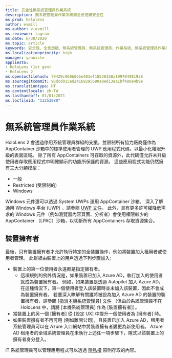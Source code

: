 ```yaml
---
title: 安全性無系統管理員作業系統
description: 無系統管理員作業系統和全息透鏡安全性
ms.prod: hololens
author: evmill
ms.author: v-evmill
ms.reviewer: tagran
ms.date: 6/30/2020
ms.topic: article
keywords: 安全性、全息透鏡、無系統管理員、無系統管理員、作業系統、無系統管理員作業系統、無系統管理員作業系統、無系統管理員作業系統、全息透鏡2、全息透鏡2 安全性，
ms.localizationpriority: high
manager: yannisle
appliesto:
- HoloLens (1st gen)
- HoloLens 2
ms.openlocfilehash: 79429c960b065e401ef18520350a199704981938
ms.sourcegitcommit: 96dcd015ad24169295690a8ed13ea1bf480e4b9e
ms.translationtype: HT
ms.contentlocale: zh-TW
ms.lasthandoff: 01/01/2021
ms.locfileid: "11253080"
---
```

# 無系統管理員作業系統

HoloLens 2 會透過停用系統管理員群組的支援，並限制所有協力廠商僅作為 AppContainer 沙箱中的標準使用者管理的 UWP 應用程式代碼，以最小化權限升級的表面區域。 除了所有 AppContainers 可存取的資源外，此代碼僅允許未升級使用者存取應用程式中明確顯示的功能所保護的資源。
這些應用程式功能仍然擁有三大分類模型：
  * 一般
  * Restricted (受限制的)
  * Windows

Windows 元件還可以透過 System UWPs 運用 AppContainer 沙箱。 深入了解通用 Windows 平台 (UWP) ，請參閱 [UWP 文件](https://docs.microsoft.com/windows/uwp/)。 此外，具有更多許可權降低需求的 Windows 元件（例如瀏覽器內容頁面、分析者）會使用權限較少的 AppContainer （LPAC）沙箱，以切斷所有 AppContainers 存取資源集合。

## 裝置擁有者

最後，只有裝置擁有者才允許執行特定的全裝置操作，例如將裝置加入租用者或使用者管理。 此群組由裝置上的用戶透過下列步驟加入:
  * 裝置上的第一位使用者永遠都是指定擁有者。 
    * 這項規則的例外情況是，如果裝置已加入 Azure AD，執行加入的使用者就成為裝置擁有者。 例如，如果裝置是透過 Autopilot 加入 Azure AD，在這種情況下，第一個使用者登入該裝置時並未加入該裝置，因此不會成為裝置擁有者。 若要深入瞭解有關誰將被設為加入 Azure AD 的裝置的裝置擁有者，請參閱 [[指派本機系統管理員] 文件](https://docs.microsoft.com/azure/active-directory/devices/assign-local-admin) （但由於系統管理員不在 HoloLens 中，請將 [本機系統管理員] 作為 [裝置擁有者]）。
  * 當裝置上的另一個 [擁有者] 從 [設定 UX] 中提升一個使用者為 [擁有者] 時。
  * 如果裝置擁有者不再可用 (例如離開公司)，且裝置已加入 Azure AD，租用者系統管理員可以在 Azure 入口網站中將裝置擁有者變更為新使用者。
Azure AD 租用者的全域系統管理員在未執行上述任一項步驟下，隱式以該裝置上的擁有者身分登入。 

IT 系統管理員可以管理應用程式可以透過 [隱私權](https://docs.microsoft.com/windows/client-management/mdm/policy-csp-privacy) 原則存取的內容。 
